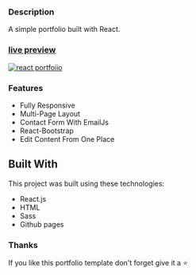 ### Description

A simple portfolio built with React. 

### [live preview](https://ubaimutl.github.io/react-portfolio/)

[![react portfoiio](src/assets/images/react%20portfolio%20gif.gif)](https://ubaimutl.github.io/react-portfolio/)

### Features

- Fully Responsive
- Multi-Page Layout
- Contact Form With EmailJs
- React-Bootstrap
- Edit Content From One Place

## Built With

This project was built using these technologies:

- React.js
- HTML
- Sass
- Github pages


### Thanks

If you like this portfolio template don't forget give it a ⭐ 
